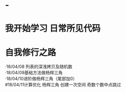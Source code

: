 # -
我开始学习 日常所见代码
====
自我修行之路  
=======
·18/04/08 列表的深浅拷贝及随机数   
·18/04/09基础方法做杨辉三角  
·18/04/10进阶做杨辉三角（尾部加0）   
#18/04/11计算优化 杨辉三角 创建一次空间 奇数个数中点跳过
